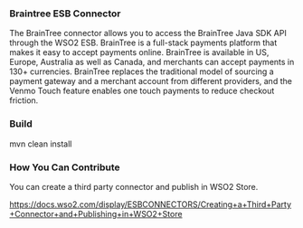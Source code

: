 ### Braintree ESB Connector

The BrainTree connector allows you to access the BrainTree Java SDK API through the WSO2 ESB.
BrainTree is a full-stack payments platform that makes it easy to accept payments online. BrainTree is available in US, Europe, Australia
as well as Canada, and merchants can accept payments in 130+ currencies. BrainTree replaces the traditional model of sourcing a
payment gateway and a merchant account from different providers, and the Venmo Touch feature enables one touch payments
to reduce checkout friction.

### Build

mvn clean install

### How You Can Contribute
You can create a third party connector and publish in WSO2 Store.

https://docs.wso2.com/display/ESBCONNECTORS/Creating+a+Third+Party+Connector+and+Publishing+in+WSO2+Store
